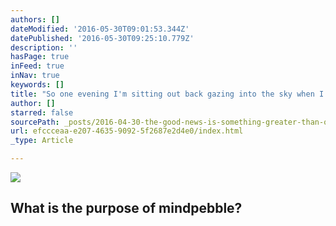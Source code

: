```yaml
---
authors: []
dateModified: '2016-05-30T09:01:53.344Z'
datePublished: '2016-05-30T09:25:10.779Z'
description: ''
hasPage: true
inFeed: true
inNav: true
keywords: []
title: "So one evening I'm sitting out back gazing into the sky when I see the reality of the matrix."
author: []
starred: false
sourcePath: _posts/2016-04-30-the-good-news-is-something-greater-than-ourselves-is-holdin.md
url: efccceaa-e207-4635-9092-5f2687e2d4e0/index.html
_type: Article

---
```

![](https://the-grid-user-content.s3-us-west-2.amazonaws.com/38322135-06f5-45b4-83d1-f68a30897b59.jpg)

<article style=""><h1>What is the purpose of mindpebble?</h1></article>